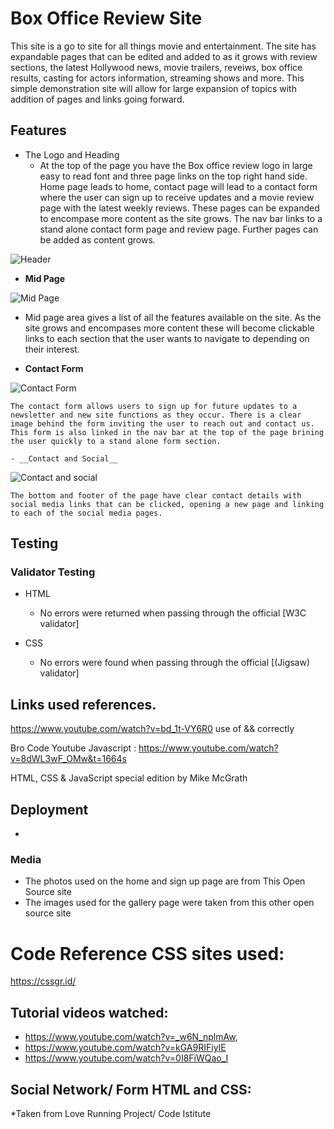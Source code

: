 # Box Office Review Site 
This site is a go to site for all things movie and entertainment. The site has expandable pages that can be edited and added to as it grows with review sections, the latest Hollywood news, movie trailers, reveiws, box office results, casting for actors information, streaming shows and more. This simple demonstration site will allow for large expansion of topics with addition of pages and links going forward. 



## Features 
- The Logo and Heading 
    - At the top of the page you have the Box office review logo in large easy to read font and three page links on the top right hand side. Home page leads to home, contact page will lead to a contact form where the user can sign up to receive updates and a movie review page with the latest weekly reviews. These pages can be expanded to encompase more content as the site grows. The nav bar links to a stand alone contact form page and review page. Further pages can be added as content grows. 
    
![Header](vscode-remote://tronborg200-boxofficere-pn7clwtu6b4.ws-eu75.gitpod.io/workspace/Boxoffice-Review-/assets/images/Header%20Box%20Office%20Review.jpg)




   - __Mid Page__

![Mid Page](vscode-remote://tronborg200-boxofficere-pn7clwtu6b4.ws-eu75.gitpod.io/workspace/Boxoffice-Review-/assets/images/mid%20page%20box%20office.jpg)

  - Mid page area gives a list of all the features available on the site. As the site grows and encompases more content these will become clickable links to each section that the user wants to navigate to depending on their interest.  

  - __Contact Form__

![Contact Form](vscode-remote://tronborg200-boxofficere-pn7clwtu6b4.ws-eu75.gitpod.io/workspace/Boxoffice-Review-/assets/images/Form%20Sign%20up%20box%20office.jpg)

    The contact form allows users to sign up for future updates to a newsletter and new site functions as they occur. There is a clear image behind the form inviting the user to reach out and contact us.
    This form is also linked in the nav bar at the top of the page brining the user quickly to a stand alone form section.  

    - __Contact and Social__

![Contact and social](vscode-remote://tronborg200-boxofficere-pn7clwtu6b4.ws-eu75.gitpod.io/workspace/Boxoffice-Review-/assets/images/contact%20and%20social%20box%20office.jpg)

    The bottom and footer of the page have clear contact details with social media links that can be clicked, opening a new page and linking to each of the social media pages. 




## Testing 




### Validator Testing 

- HTML
    - No errors were returned when passing through the official [W3C validator] 
    
- CSS
    - No errors were found when passing through the official [(Jigsaw) validator]
    





## Links used references. 

https://www.youtube.com/watch?v=bd_1t-VY6R0 use of && correctly 

Bro Code Youtube Javascript : https://www.youtube.com/watch?v=8dWL3wF_OMw&t=1664s

HTML, CSS & JavaScript special edition by Mike McGrath

## Deployment


- 


### Media

- The photos used on the home and sign up page are from This Open Source site
- The images used for the gallery page were taken from this other open source site




# Code Reference CSS sites used: 

https://cssgr.id/

## Tutorial videos watched:
* https://www.youtube.com/watch?v=_w6N_nplmAw, 
* https://www.youtube.com/watch?v=kGA9RIFiyIE
* https://www.youtube.com/watch?v=0I8FiWQao_I

## Social Network/ Form HTML and CSS: 

*Taken from Love Running Project/ Code Istitute 